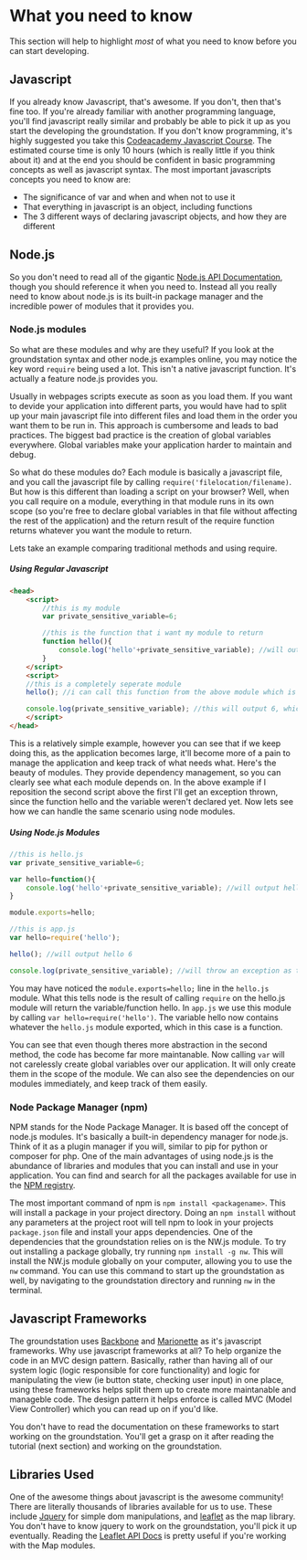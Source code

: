 # What you need to know

This section will help to highlight *most* of what you need to know before you can start developing. 

## Javascript

If you already know Javascript, that's awesome. If you don't, then that's fine too. If you're already familiar with another programming language, you'll find javascript really similar and probably be able to pick it up as you start the developing the groundstation. If you don't know programming, it's highly suggested you take this [Codeacademy Javascript Course](https://www.codecademy.com/learn/javascript). The estimated course time is only 10 hours (which is really little if you think about it) and at the end you should be confident in basic programming concepts as well as javascript syntax. The most important javascripts concepts you need to know are: 

- The significance of var and when and when not to use it
- That everything in javascript is an object, including functions
- The 3 different ways of declaring javascript objects, and how they are different

## Node.js

So you don't need to read all of the gigantic [Node.js API Documentation](https://nodejs.org/dist/latest-v5.x/docs/api/), though you should reference it when you need to. Instead all you really need to know about node.js is its built-in package manager and the incredible power of modules that it provides you.

### Node.js modules

So what are these modules and why are they useful? If you look at the groundstation syntax and other node.js examples online, you may notice the key word `require` being used a lot. This isn't a native javascript function. It's actually a feature node.js provides you. 

Usually in webpages scripts execute as soon as you load them. If you want to devide your application into different parts, you would have had to split up your main javascript file into different files and load them in the order you want them to be run in. This approach is cumbersome and leads to bad practices. The biggest bad practice is the creation of global variables everywhere. Global variables make your application harder to maintain and debug.

So what do these modules do? Each module is basically a javascript file, and you call the javascript file by calling `require('filelocation/filename)`. But how is this different than loading a script on your browser? Well, when you call require on a module, everything in that module runs in its own scope (so you're free to declare global variables in that file without affecting the rest of the application) and the return result of the require function returns whatever you want the module to return.

Lets take an example comparing traditional methods and using require. 

##### Using Regular Javascript
```html
<head>
    <script>
        //this is my module
        var private_sensitive_variable=6;

        //this is the function that i want my module to return
        function hello(){
            console.log('hello'+private_sensitive_variable); //will output hello 6
        }
    </script>
    <script>
    //this is a completely seperate module
    hello(); //i can call this function from the above module which is what i wanted

    console.log(private_sensitive_variable); //this will output 6, which is NOT what I wanted since the variable was declared globally within the above script/module
    </script>
</head>
```

This is a relatively simple example, however you can see that if we keep doing this, as the application becomes large, it'll become more of a pain to manage the application and keep track of what needs what. Here's the beauty of modules. They provide dependency management, so you can clearly see what each module depends on. In the above example if I reposition the second script above the first I'll get an exception thrown, since the function hello and the variable weren't declared yet. Now lets see how we can handle the same scenario using node modules.

##### Using Node.js Modules
```javascript
//this is hello.js
var private_sensitive_variable=6;

var hello=function(){
    console.log('hello'+private_sensitive_variable); //will output hello 6
}

module.exports=hello;
```

```javascript
//this is app.js
var hello=require('hello');

hello(); //will output hello 6

console.log(private_sensitive_variable); //will throw an exception as this variable hasn't been declared globally or in the context of this module, which is good!
```

You may have noticed the `module.exports=hello;` line in the `hello.js` module. What this tells node is the result of calling `require` on the hello.js module will return the variable/function hello. In `app.js` we use this module by calling `var hello=require('hello')`. The variable hello now contains whatever the `hello.js` module exported, which in this case is a function.

You can see that even though theres more abstraction in the second method, the code has become far more maintanable. Now calling `var` will not carelessly create global variables over our application. It will only create them in the scope of the module. We can also see the dependencies on our modules immediately, and keep track of them easily.

### Node Package Manager (npm)

NPM stands for the Node Package Manager. It is based off the concept of node.js modules. It's basically a built-in dependency manager for node.js. Think of it as a plugin manager if you will, similar to pip for python or composer for php. One of the main advantages of using node.js is the abundance of libraries and modules that you can install and use in your application. You can find and search for all the packages available for use in the [NPM registry](https://www.npmjs.com/). 

The most important command of npm is `npm install <packagename>`. This will install a package in your project directory. Doing an `npm install` without any parameters at the project root will tell npm to look in your projects `package.json` file and install your apps dependencies. One of the dependencies that the groundstation relies on is the NW.js module. To try out installing a package globally, try running `npm install -g nw`. This will install the NW.js module globally on your computer, allowing you to use the `nw` command. You can use this command to start up the groundstation as well, by navigating to the groundstation directory and running `nw` in the terminal.

## Javascript Frameworks

The groundstation uses [Backbone](http://backbonejs.org/) and [Marionette](http://marionettejs.com/) as it's javascript frameworks. Why use javascript frameworks at all? To help organize the code in an MVC design pattern. Basically, rather than having all of our system logic (logic responsible for core functionality) and logic for manipulating the view (ie button state, checking user input) in one place, using these frameworks helps split them up to create more maintanable and manageble code. The design pattern it helps enforce is called MVC (Model View Controller) which you can read up on if you'd like.

You don't have to read the documentation on these frameworks to start working on the groundstation. You'll get a grasp on it after reading the tutorial (next section) and working on the groundstation. 

## Libraries Used

One of the awesome things about javascript is the awesome community! There are literally thousands of libraries available for us to use. These include [Jquery](https://jquery.com/) for simple dom manipulations, and [leaflet](http://leafletjs.com/) as the map library. You don't have to know jquery to work on the groundstation, you'll pick it up eventually. Reading the [Leaflet API Docs](http://leafletjs.com/reference.html) is pretty useful if you're working with the Map modules.